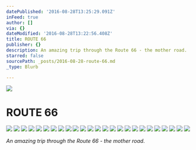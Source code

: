 ```yaml
---
datePublished: '2016-08-28T13:25:29.091Z'
inFeed: true
author: []
via: {}
dateModified: '2016-08-28T13:22:56.408Z'
title: ROUTE 66
publisher: {}
description: An amazing trip through the Route 66 - the mother road.
starred: false
sourcePath: _posts/2016-08-28-route-66.md
_type: Blurb

---
```

![](https://the-grid-user-content.s3-us-west-2.amazonaws.com/f46d937f-d5ff-45f3-8054-7c8eb79d5b38.jpg)

# ROUTE 66
![](https://the-grid-user-content.s3-us-west-2.amazonaws.com/bb4ce659-e055-4a88-a7a2-8855775b2258.jpg)
![](https://the-grid-user-content.s3-us-west-2.amazonaws.com/0a60c38f-b379-49fd-b146-a77ac131a4fd.jpg)
![](https://the-grid-user-content.s3-us-west-2.amazonaws.com/6e469057-a26c-46fb-8f44-462f44d663a8.jpg)
![](https://the-grid-user-content.s3-us-west-2.amazonaws.com/6cbbbe79-4739-4f60-b36c-60dd749a7b3b.jpg)
![](https://the-grid-user-content.s3-us-west-2.amazonaws.com/ebb1e931-845e-4c40-9e65-c59286154774.jpg)
![](https://the-grid-user-content.s3-us-west-2.amazonaws.com/ef8e0fa4-e77d-46b5-a25e-486867bcce67.jpg)
![](https://the-grid-user-content.s3-us-west-2.amazonaws.com/b3a1ef64-bb52-4dba-b63b-111ce9c02f41.jpg)
![](https://the-grid-user-content.s3-us-west-2.amazonaws.com/d4d275d3-789e-4509-8e04-33d891f29a3d.jpg)
![](https://the-grid-user-content.s3-us-west-2.amazonaws.com/614ef48f-13ae-4c88-b433-b3efcc56d882.jpg)
![](https://the-grid-user-content.s3-us-west-2.amazonaws.com/d4b59c8f-eabf-460e-a62e-aa9f5193fcfe.jpg)
![](https://the-grid-user-content.s3-us-west-2.amazonaws.com/bfa35d31-4667-40a3-a1bb-da5682a027c7.jpg)
![](https://the-grid-user-content.s3-us-west-2.amazonaws.com/e729a92f-a195-4de8-a3bf-105767d03664.jpg)
![](https://the-grid-user-content.s3-us-west-2.amazonaws.com/f235069d-f1e6-47be-84e3-848d358f92da.jpg)
![](https://the-grid-user-content.s3-us-west-2.amazonaws.com/4413f731-f58c-40b1-a94e-21fa11e89c1e.jpg)
![](https://the-grid-user-content.s3-us-west-2.amazonaws.com/b1c3ea4e-2948-4021-89df-88b1d72d11f8.jpg)
![](https://the-grid-user-content.s3-us-west-2.amazonaws.com/e7ea5574-0134-4cb6-a830-4498d4c69827.jpg)
![](https://the-grid-user-content.s3-us-west-2.amazonaws.com/e132ff07-9dfd-4015-9c68-2acc042bd5b4.jpg)
![](https://the-grid-user-content.s3-us-west-2.amazonaws.com/e829855b-ef9d-44e8-a812-c9c97517ff94.jpg)
![](https://the-grid-user-content.s3-us-west-2.amazonaws.com/296189b3-6e24-4726-986d-adf210693fee.jpg)
![](https://the-grid-user-content.s3-us-west-2.amazonaws.com/c0fb3363-8dae-4b07-8c8b-16cc87905306.jpg)
![](https://the-grid-user-content.s3-us-west-2.amazonaws.com/7f721a1f-a588-4cd7-836c-bb8460369ed7.jpg)
![](https://the-grid-user-content.s3-us-west-2.amazonaws.com/fc562b77-603c-4384-b375-7e472284a66f.jpg)
![](https://the-grid-user-content.s3-us-west-2.amazonaws.com/7f8b848b-921f-4a1d-bb60-09987f9ab025.jpg)
![](https://the-grid-user-content.s3-us-west-2.amazonaws.com/0b26779c-3902-4ff1-a6fc-225f6bfffc5a.jpg)
![](https://the-grid-user-content.s3-us-west-2.amazonaws.com/62c33b78-7f55-42d4-91ed-6c847c3a158f.jpg)

_An amazing trip through the Route 66 - the mother road_.
